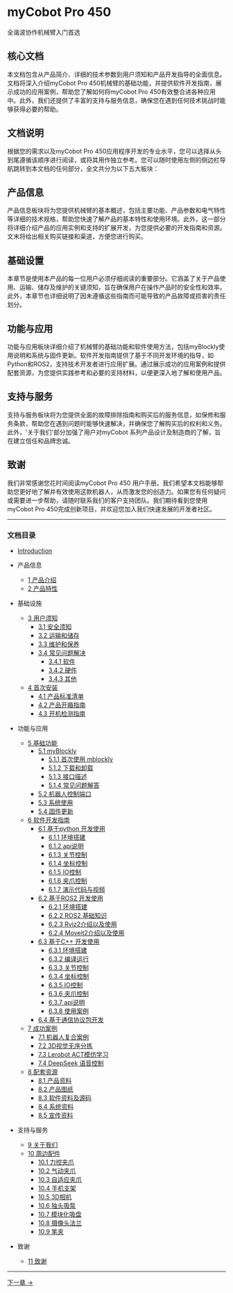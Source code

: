 # myCobot Pro 450 
全谐波协作机械臂入门首选 

核心文档
---

本文档包含从产品简介、详细的技术参数到用户须知和产品开发指导的全面信息。文档将深入介绍myCobot Pro 450机械臂的基础功能，并提供软件开发指南，展示成功的应用案例，帮助您了解如何将myCobot Pro 450有效整合进各种应用中。此外，我们还提供了丰富的支持与服务信息，确保您在遇到任何技术挑战时能够获得必要的帮助。

文档说明
---

根据您的需求以及myCobot Pro 450应用程序开发的专业水平，您可以选择从头到尾遵循该顺序进行阅读，或将其用作独立参考。您可以随时使用左侧的侧边栏导航跳转到本文档的任何部分，全文共分为以下五大板块：

## 产品信息
产品信息板块将为您提供机械臂的基本概述，包括主要功能、产品参数和电气特性等详细的技术规格，帮助您快速了解产品的基本特性和使用环境。此外，这一部分将详细介绍产品的应用实例和支持的扩展开发，为您提供必要的开发指南和资源。文末将给出相关购买链接和渠道，方便您进行购买。

## 基础设置
本章节是使用本产品的每一位用户必须仔细阅读的重要部分。它涵盖了关于产品使用、运输、储存及维护的关键须知，旨在确保用户在操作产品时的安全性和效率。此外，本章节也详细说明了因未遵循这些指南而可能导致的产品故障或损害的责任划分。

## 功能与应用
功能与应用板块详细介绍了机械臂的基础功能和软件使用方法，包括myBlockly使用说明和系统与固件更新。软件开发指南提供了基于不同开发环境的指导，如Python和ROS2，支持技术开发者进行应用扩展。通过展示成功的应用案例和提供配套资源，为您提供实践参考和必要的支持材料，以便更深入地了解和使用产品。

## 支持与服务
支持与服务板块将为您提供全面的故障排除指南和购买后的服务信息，如保修和服务条款，帮助您在遇到问题时能够快速解决，并确保您了解购买后的权利和义务。此外，'关于我们'部分加强了用户对myCobot 系列产品设计及制造商的了解，旨在建立信任和品牌忠诚。

## 致谢
我们非常感谢您花时间阅读myCobot Pro 450 用户手册。我们希望本文档能够帮助您更好地了解并有效使用这款机器人，从而激发您的创造力。如果您有任何疑问或需要进一步帮助，请随时联系我们的客户支持团队。我们期待看到您使用 myCobot Pro 450完成创新项目，并欢迎您加入我们快速发展的开发者社区。

---

### 文档目录  

* [Introduction](README.md)

* 产品信息
  * [1 产品介绍](1-ProductInformation\1-ProductIntroduction\1-ProductIntroduction.md)
  * [2 产品特性](1-ProductInformation\2-ProductFeature\2-ProductFeature.md)

* 基础设施
  * [3 用户须知](2-BasicSettings\3-UserNotes\README.md)
    * [3.1 安全须知](2-BasicSettings\3-UserNotes\3.1-SafetyInstruction.md)
    * [3.2 运输和储存](2-BasicSettings\3-UserNotes\3.2-TransportandStorage.md)
    * [3.3 维护和保养](2-BasicSettings\3-UserNotes\3.3-MaintenanceandCare.md)
    * [3.4 常见问题解决](2-BasicSettings\3-UserNotes\3.4-FAQs.md)
      * [3.4.1 软件](2-BasicSettings\3-UserNotes\3.4.1-software.md)
      * [3.4.2 硬件](2-BasicSettings\3-UserNotes\3.4.2-hardware.md)
      * [3.4.3 其他](2-BasicSettings\3-UserNotes\3.4.3-other.md)
  * [4 首次安装](2-BasicSettings\4-FirstInstallAndUse\README.md)
    * [4.1 产品标准清单](2-BasicSettings\4-FirstInstallAndUse\4.1-ProductStandardList.md)
    * [4.2 产品开箱指南](2-BasicSettings\4-FirstInstallAndUse\4.2-ProductUnboxingGuide.md)
    * [4.3 开机检测指南](2-BasicSettings\4-FirstInstallAndUse\4.3-PowerOnDetectionGuide.md)

* 功能与应用
  * [5 基础功能](3-FunctionsAndApplications\5-BasicApplication\README.md)
    * [5.1 myBlockly](3-FunctionsAndApplications\5-BasicApplication\5.1-5.1-myBlockly\README.md)
      * [5.1.1 首次使用 mblockly](3-FunctionsAndApplications\5-BasicApplication\5.1-5.1-myBlockly\5.1.1-myBlocklyFirstUse.md)
      * [5.1.2 下载和卸载](3-FunctionsAndApplications\5-BasicApplication\5.1-5.1-myBlockly\5.1.2-install_uninstall.md)
      * [5.1.3 接口描述](3-FunctionsAndApplications\5-BasicApplication\5.1-5.1-myBlockly\5.1.3-interface_description.md)
      * [5.1.4 常见问题解答](3-FunctionsAndApplications\5-BasicApplication\5.1-5.1-myBlockly\5.1.4-Q&A.md)
    * [5.2 机器人控制端口](3-FunctionsAndApplications\5-BasicApplication\5.2-RobotControlPort.md)
    * [5.3 系统使用](3-FunctionsAndApplications\5-BasicApplication\5.3-SystemUsageInstructions.md)
    * [5.4 固件更新](3-FunctionsAndApplications\5-BasicApplication\5.4-FirmwareUpdateInfo.md)
  * [6 软件开发指南](3-FunctionsAndApplications\6-SoftwareDevelopment\README.md)
    * [6.1 基于python 开发使用](3-FunctionsAndApplications\6-SoftwareDevelopment\6.1-python\README.md)
      * [6.1.1 环境搭建](3-FunctionsAndApplications\6-SoftwareDevelopment\6.1-python\1_download.md)
      * [6.1.2 api说明](3-FunctionsAndApplications\6-SoftwareDevelopment\6.1-python\2_API.md)
      * [6.1.3 关节控制](3-FunctionsAndApplications\6-SoftwareDevelopment\6.1-python\3_angle.md)      
      * [6.1.4 坐标控制](3-FunctionsAndApplications\6-SoftwareDevelopment\6.1-python\4_coord.md)      
      * [6.1.5 IO控制](3-FunctionsAndApplications\6-SoftwareDevelopment\6.1-python\5_IO.md)      
      * [6.1.6 夹爪控制](3-FunctionsAndApplications\6-SoftwareDevelopment\6.1-python\6_gripper.md)      
      * [6.1.7 演示代码与视频](3-FunctionsAndApplications\6-SoftwareDevelopment\6.1-python\7_example.md)
    * [6.2 基于ROS2 开发使用](3-FunctionsAndApplications\6-SoftwareDevelopment\6.2-ROS2\README.md)
      * [6.2.1 环境搭建](3-FunctionsAndApplications\6-SoftwareDevelopment\6.2-ROS2\6.2.1-InstallationOfROS2.md)
      * [6.2.2 ROS2 基础知识](3-FunctionsAndApplications\6-SoftwareDevelopment\6.2-ROS2\6.2.2-BasicTutorial.md)
      * [6.2.3 Rviz2介绍以及使用](3-FunctionsAndApplications\6-SoftwareDevelopment\6.2-ROS2\6.2.3-rivzIntroductionAndUse\README.md)
      * [6.2.4 Moveit2介绍以及使用](3-FunctionsAndApplications\6-SoftwareDevelopment\6.2-ROS2\6.2.4-Moveit2\README.md)
    * [6.3 基于C++ 开发使用](3-FunctionsAndApplications\6-SoftwareDevelopment\6.3-Cplus\README.md)
      * [6.3.1 环境搭建](3-FunctionsAndApplications\6-SoftwareDevelopment\6.3-Cplus\6.3.1-download.md)
      * [6.3.2 编译运行](3-FunctionsAndApplications\6-SoftwareDevelopment\6.3-Cplus\6.3.2-build.md)
      * [6.3.3 关节控制](3-FunctionsAndApplications\6-SoftwareDevelopment\6.3-Cplus\6.3.3-angle.md)
      * [6.3.4 坐标控制](3-FunctionsAndApplications\6-SoftwareDevelopment\6.3-Cplus\6.3.4-coord.md)      
      * [6.3.5 IO控制](3-FunctionsAndApplications\6-SoftwareDevelopment\6.3-Cplus\6.3.5-io.md)      
      * [6.3.6 夹爪控制](3-FunctionsAndApplications\6-SoftwareDevelopment\6.3-Cplus\6.3.6-gripper.md)      
      * [6.3.7 api说明](3-FunctionsAndApplications\6-SoftwareDevelopment\6.3-Cplus\6.3.7-API.md)      
      * [6.3.8 使用案例](3-FunctionsAndApplications\6-SoftwareDevelopment\6.3-Cplus\6.3.8-example.md)      
    * [6.4 基于通信协议包开发](3-FunctionsAndApplications\6-SoftwareDevelopment\6.4-CommunicationProtocolPackage\6.4-communication.md)
  * [7 成功案例](3-FunctionsAndApplications\7-ExamplesRobotsUsing\README.md)
    * [7.1 机器人复合案例]()
    * [7.2 3D视觉无序分拣]()
    * [7.3 Lerobot ACT模仿学习]()
    * [7.4 DeepSeek 语音控制]()
  * [8 配套资源](3-FunctionsAndApplications\8-FilesDownload\README.md)
    * [8.1 产品资料](3-FunctionsAndApplications\8-FilesDownload\8.1-ProductInformation\README.md)
    * [8.2 产品图纸](3-FunctionsAndApplications\8-FilesDownload\8.2-ProductDrawings\README.md)
    * [8.3 软件资料及源码](3-FunctionsAndApplications\8-FilesDownload\8.3-SoftwareInformationAndSourceCode\README.md)
    * [8.4 系统资料](3-FunctionsAndApplications\8-FilesDownload\8.4-SystemInformation\README.md)
    * [8.5 宣传资料](3-FunctionsAndApplications\8-FilesDownload\8.5-PromotionalMaterials\README.md)

* 支持与服务
  * [9 关于我们](4-SupportAndService\9-AboutUs\9.AboutUs.md)
  * [10 周边配件](4-SupportAndService\10-Accessories\accessories.md)
    * [10.1 力控夹爪](4-SupportAndService\10-Accessories\10.1-myGripperF100.md)
    * [10.2 气动夹爪](4-SupportAndService\10-Accessories\10.2-PneumaticGripper.md)
    * [10.3 自适应夹爪](4-SupportAndService\10-Accessories\10.3-AdaptiveGripper.md)
    * [10.4 手机支架](4-SupportAndService\10-Accessories\10.4-PhoneHolderPro.md)
    * [10.5 3D相机](4-SupportAndService\10-Accessories\10.5-3DCamera.md)
    * [10.6 独头吸泵](4-SupportAndService\10-Accessories\10.6-SingleSuctionPump.md)
    * [10.7 模块化吸盘](4-SupportAndService\10-Accessories\10.7-ModuleSuctionCup.md)
    * [10.8 摄像头法兰](4-SupportAndService\10-Accessories\10.8-CameraModulePro.md)
    * [10.9 笔夹](4-SupportAndService\10-Accessories\10.9-PenHolderPro.md)

* 致谢
  * [11 致谢](5-Acknowledgments\11-Acknowledgements.md)
---

 [下一章 →](../myCobot_Pro_450_cn/1-ProductInformation/1-ProductIntroduction/1-ProductIntroduction.md)